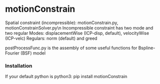 # motionConstrain
Spatial constraint (incompressible): motionConstrain.py, motionConstrainSolver.py\n
Incompressible constraint has two mode and two regular
Modes: displacementWise (ICP-disp, default), velocityWise (ICP-velc)
Regulars: norm (default) and greed

postProcessFunc.py is the assembly of some useful functions for Bspline-Fourier (BSF) model

### Installation
If your default python is python3:
pip install motionConstrain
